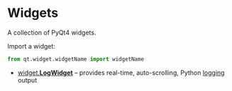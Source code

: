 # Widgets
A collection of PyQt4 widgets.

Import a widget:
```python
from qt.widget.widgetName import widgetName
```

* [widget.**LogWidget**](https://github.com/ryonsherman/qt/tree/master/widget/LogWidget) – provides real-time, auto-scrolling, Python [logging](https://docs.python.org/2/library/logging.html) output